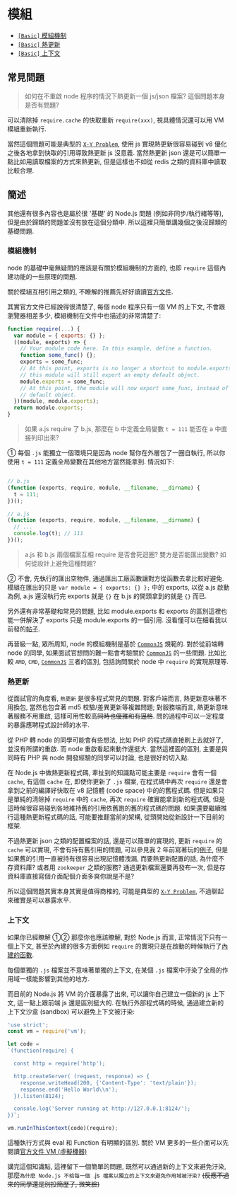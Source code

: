 # 模組

* [`[Basic]` 模組機制](https://github.com/ElemeFE/node-interview/blob/master/sections/module.md#模組機制)
* [`[Basic]` 熱更新](https://github.com/ElemeFE/node-interview/blob/master/sections/module.md#熱更新)
* [`[Basic]` 上下文](https://github.com/ElemeFE/node-interview/blob/master/sections/module.md#上下文)

## 常見問題


> <a name="q-hot"></a> 如何在不重啟 node 程序的情況下熱更新一個 js/json 檔案? 這個問題本身是否有問題?

可以清除掉 `require.cache` 的快取重新 `require(xxx)`, 視具體情況還可以用 VM 模組重新執行.

當然這個問題可能是典型的 [`X-Y Problem`](http://coolshell.cn/articles/10804.html), 使用 js 實現熱更新很容易碰到 v8 優化之後各地拿到快取的引用導致熱更新 js 沒意義. 當然熱更新 json 還是可以簡單一點比如用讀取檔案的方式來熱更新, 但是這樣也不如從 redis 之類的資料庫中讀取比較合理.

## 簡述

其他還有很多內容也是屬於很 '基礎' 的 Node.js 問題 (例如非同步/執行緒等等), 但是由於歸類的問題並沒有放在這個分類中. 所以這裡只簡單講幾個之後沒歸類的基礎問題.

### 模組機制

node 的基礎中毫無疑問的應該是有關於模組機制的方面的, 也即 `require` 這個內建功能的一些原理的問題.

關於模組互相引用之類的, 不瞭解的推薦先好好讀讀[官方文件](https://nodejs.org/dist/latest-v6.x/docs/api/modules.html).

其實官方文件已經說得很清楚了, 每個 node 程序只有一個 VM 的上下文, 不會跟瀏覽器相差多少, 模組機制在文件中也描述的非常清楚了:

```javascript
function require(...) {
  var module = { exports: {} };
  ((module, exports) => {
    // Your module code here. In this example, define a function.
    function some_func() {};
    exports = some_func;
    // At this point, exports is no longer a shortcut to module.exports, and
    // this module will still export an empty default object.
    module.exports = some_func;
    // At this point, the module will now export some_func, instead of the
    // default object.
  })(module, module.exports);
  return module.exports;
}
```

> <a name="q-global"></a> 如果 a.js require 了 b.js, 那麼在 b 中定義全局變數 `t = 111` 能否在 a 中直接列印出來?

① 每個 `.js` 能獨立一個環境只是因為 node 幫你在外層包了一圈自執行, 所以你使用 `t = 111` 定義全局變數在其他地方當然能拿到. 情況如下:

```javascript

// b.js
(function (exports, require, module, __filename, __dirname) {
  t = 111;
})();

// a.js
(function (exports, require, module, __filename, __dirname) {
  // ...
  console.log(t); // 111
})();
```

> <a name="q-loop"></a> a.js 和 b.js 兩個檔案互相 require 是否會死迴圈? 雙方是否能匯出變數? 如何從設計上避免這種問題?

② 不會, 先執行的匯出空物件, 通過匯出工廠函數讓對方從函數去拿比較好避免. 模組在匯出的只是 `var module = { exports: {} };` 中的 exports, 以從 a.js 啟動為例, a.js 還沒執行完 exports 就是 `{}` 在 b.js 的開頭拿到的就是 `{}` 而已.

另外還有非常基礎和常見的問題, 比如 module.exports 和 exports 的區別這裡也能一併解決了 exports 只是 module.exports 的一個引用. 沒看懂可以在細看我以前發的[帖子](https://cnodejs.org/topic/5734017ac3e4ef7657ab1215).

再晉級一點, 眾所周知, node 的模組機制是基於 [`CommonJS`](http://javascript.ruanyifeng.com/nodejs/module.html) 規範的. 對於從前端轉 node 的同學, 如果面試官想問的難一點會考驗關於 [`CommonJS`](http://javascript.ruanyifeng.com/nodejs/module.html) 的一些問題. 比如比較 `AMD`, `CMD`, [`CommonJS`](http://javascript.ruanyifeng.com/nodejs/module.html) 三者的區別, 包括詢問關於 node 中 `require` 的實現原理等.

### 熱更新

從面試官的角度看, `熱更新` 是很多程式常見的問題. 對客戶端而言, 熱更新意味著不用換包, 當然也包含著 md5 校驗/差異更新等複雜問題; 對服務端而言, 熱更新意味著服務不用重啟, 這樣可用性較高<del>同時也優雅和有逼格</del>. 問的過程中可以一定程度的暴露應聘程式設計師的水平.

從 PHP 轉 node 的同學可能會有些想法, 比如 PHP 的程式碼直接刷上去就好了, 並沒有所謂的重啟. 而 node 重啟看起來動作還挺大. 當然這裡面的區別, 主要是與同時有 PHP 與 node 開發經驗的同學可以討論, 也是很好的切入點.

在 Node.js 中做熱更新程式碼, 牽扯到的知識點可能主要是 `require` 會有一個 `cache`, 有這個 `cache` 在, 即使你更新了 `.js` 檔案, 在程式碼中再次 `require` 還是會拿到之前的編譯好快取在 v8 記憶體 (code space) 中的的舊程式碼. 但是如果只是單純的清除掉 `require` 中的 `cache`, 再次 `require` 確實能拿到新的程式碼, 但是這時候很容易碰到各地維持舊的引用依舊跑的舊的程式碼的問題. 如果還要繼續推行這種熱更新程式碼的話, 可能要推翻當前的架構, 從頭開始從新設計一下目前的框架.

不過熱更新 json 之類的配置檔案的話, 還是可以簡單的實現的, 更新 `require` 的 `cache` 可以實現, 不會有持有舊引用的問題, 可以參見我 2 年前寫著玩的[例子](https://www.npmjs.com/package/auto-reload), 但是如果舊的引用一直被持有很容易出現記憶體洩漏, 而要熱更新配置的話, 為什麼不存資料庫? 或者用 `zookeeper` 之類的服務? 通過更新檔案還要再發布一次, 但是存資料庫直接寫個介面配個介面多爽你說是不是?

所以這個問題其實本身其實是值得商榷的, 可能是典型的 [`X-Y Problem`](http://coolshell.cn/articles/10804.html), 不過聊起來確實是可以暴露水平.

### 上下文

如果你已經瞭解 ①② 那麼你也應該瞭解, 對於 Node.js 而言, 正常情況下只有一個上下文, 甚至於內建的很多方面例如 `require` 的實現只是在啟動的時候執行了[內建的函數](https://github.com/nodejs/node/tree/master/lib).

每個單獨的 `.js` 檔案並不意味著單獨的上下文, 在某個 `.js` 檔案中汙染了全局的作用域一樣能影響到其他的地方.

而目前的 Node.js 將 VM 的介面暴露了出來, 可以讓你自己建立一個新的 js 上下文, 這一點上跟前端 js 還是區別挺大的. 在執行外部程式碼的時候, 通過建立新的上下文沙盒 (sandbox) 可以避免上下文被汙染:

```javascript
'use strict';
const vm = require('vm');

let code =
`(function(require) {

  const http = require('http');

  http.createServer( (request, response) => {
    response.writeHead(200, {'Content-Type': 'text/plain'});
    response.end('Hello World\\n');
  }).listen(8124);

  console.log('Server running at http://127.0.0.1:8124/');
})`;

vm.runInThisContext(code)(require);
```

這種執行方式與 eval 和 Function 有明顯的區別. 關於 VM 更多的一些介面可以先閱讀[官方文件 VM (虛擬機器)](https://nodejs.org/dist/latest-v6.x/docs/api/vm.html)

講完這個知識點, 這裡留下一個簡單的問題, 既然可以通過新的上下文來避免汙染, 那麼`為什麼 Node.js 不給每一個 `.js` 檔案以獨立的上下文來避免作用域被汙染?` <del>(反應不過來的同學還是別投簡歷了, 微笑臉)</del>
